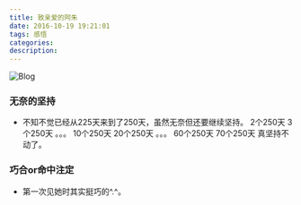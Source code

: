 ```yaml
---
title: 致亲爱的阿朱
date: 2016-10-19 19:21:01
tags: 感悟
categories:
description:
---
```

![Blog](/artemis/artemis.jpg)

### 无奈的坚持
- 不知不觉已经从225天来到了250天，虽然无奈但还要继续坚持。
2个250天
3个250天
。。。
10个250天
20个250天
。。。
60个250天
70个250天
真坚持不动了。

### 巧合or命中注定
- 第一次见她时其实挺巧的^.^。

